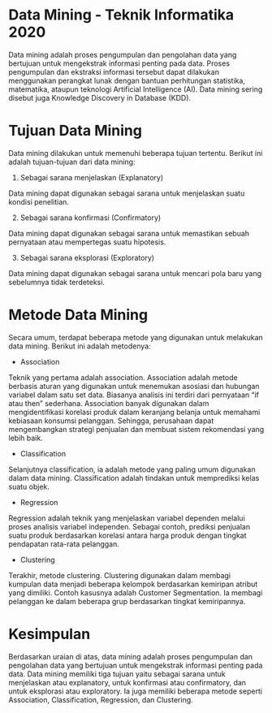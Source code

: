 <!--# Welcome to your Jupyter Book-->

<!--This is a small sample book to give you a feel for how book content is-->
<!--structured.-->
<!--It shows off a few of the major file types, as well as some sample content.-->
<!--It does not go in-depth into any particular topic - check out [the Jupyter Book documentation](https://jupyterbook.org) for more information.-->

<!--Check out the content pages bundled with this sample book to see more.-->

<!--```{tableofcontents}-->
<!--```-->

# Data Mining - Teknik Informatika 2020

Data mining adalah proses pengumpulan dan pengolahan data yang bertujuan untuk mengekstrak informasi penting pada data. Proses pengumpulan dan ekstraksi informasi tersebut dapat dilakukan menggunakan perangkat lunak dengan bantuan perhitungan statistika, matematika, ataupun teknologi Artificial Intelligence (AI). Data mining sering disebut juga Knowledge Discovery in Database (KDD).

# Tujuan Data Mining

Data mining dilakukan untuk memenuhi beberapa tujuan tertentu. Berikut ini adalah tujuan-tujuan dari data mining:

1. Sebagai sarana menjelaskan (Explanatory)

Data mining dapat digunakan sebagai sarana untuk menjelaskan suatu kondisi penelitian.

2. Sebagai sarana konfirmasi (Confirmatory)

Data mining dapat digunakan sebagai sarana untuk memastikan sebuah pernyataan atau mempertegas suatu hipotesis.

3. Sebagai sarana eksplorasi (Exploratory)

Data mining dapat digunakan sebagai sarana untuk mencari pola baru yang sebelumnya tidak terdeteksi.

# Metode Data Mining

Secara umum, terdapat beberapa metode yang digunakan untuk melakukan data mining. Berikut ini adalah metodenya:

- Association

Teknik yang pertama adalah association. Association adalah metode berbasis aturan yang digunakan untuk menemukan asosiasi dan hubungan variabel dalam satu set data. Biasanya analisis ini terdiri dari pernyataan “if atau then” sederhana. Association banyak digunakan dalam mengidentifikasi korelasi produk dalam keranjang belanja untuk memahami kebiasaan konsumsi pelanggan. Sehingga, perusahaan dapat mengembangkan strategi penjualan dan membuat sistem rekomendasi yang lebih baik.

- Classification

Selanjutnya classification, ia adalah metode yang paling umum digunakan dalam data mining. Classification adalah tindakan untuk memprediksi kelas suatu objek.

- Regression

Regression adalah teknik yang menjelaskan variabel dependen melalui proses analisis variabel independen.
Sebagai contoh, prediksi penjualan suatu produk berdasarkan korelasi antara harga produk dengan tingkat pendapatan rata-rata pelanggan.

- Clustering

Terakhir, metode clustering. Clustering digunakan dalam membagi kumpulan data menjadi beberapa kelompok berdasarkan kemiripan atribut yang dimiliki.
Contoh kasusnya adalah Customer Segmentation. Ia membagi pelanggan ke dalam beberapa grup berdasarkan tingkat kemiripannya.

# Kesimpulan

Berdasarkan uraian di atas, data mining adalah proses pengumpulan dan pengolahan data yang bertujuan untuk mengekstrak informasi penting pada data. Data mining memiliki tiga tujuan yaitu sebagai sarana untuk menjelaskan atau explanatory, untuk konfirmasi atau confirmatory, dan untuk eksplorasi atau exploratory. Ia juga memiliki beberapa metode seperti Association, Classification, Regression, dan Clustering.
